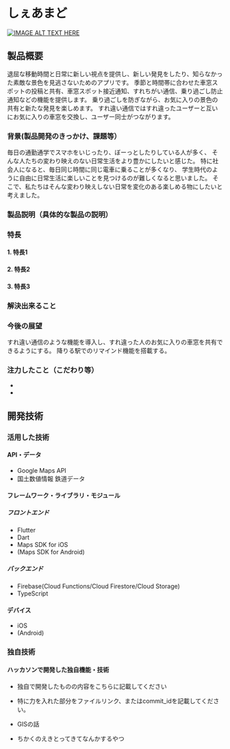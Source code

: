 # しぇあまど

[![IMAGE ALT TEXT HERE](https://jphacks.com/wp-content/uploads/2023/07/JPHACKS2023_ogp.png)](https://www.youtube.com/watch?v=yYRQEdfGjEg)

## 製品概要
退屈な移動時間と日常に新しい視点を提供し、新しい発見をしたり、知らなかった素敵な景色を見逃さないためのアプリです。
季節と時間帯に合わせた車窓スポットの投稿と共有、車窓スポット接近通知、すれちがい通信、乗り過ごし防止通知などの機能を提供します。
乗り過ごしを防ぎながら、お気に入りの景色の共有と新たな発見を楽しめます。
すれ違い通信ではすれ違ったユーザーと互いにお気に入りの車窓を交換し、ユーザー同士がつながります。

### 背景(製品開発のきっかけ、課題等）
毎日の通勤通学でスマホをいじったり、ぼーっとしたりしている人が多く、
そんな人たちの変わり映えのない日常生活をより豊かにしたいと感じた。
特に社会人になると、毎日同じ時間に同じ電車に乗ることが多くなり、
学生時代のように自由に日常生活に楽しいことを見つけるのが難しくなると思いました。
そこで、私たちはそんな変わり映えしない日常を変化のある楽しめる物にしたいと考えました。


### 製品説明（具体的な製品の説明）
### 特長
#### 1. 特長1
#### 2. 特長2
#### 3. 特長3

### 解決出来ること
### 今後の展望
すれ違い通信のような機能を導入し、すれ違った人のお気に入りの車窓を共有できるようにする。
降りる駅でのリマインド機能を搭載する。

### 注力したこと（こだわり等）
* 
* 

## 開発技術
### 活用した技術
#### API・データ
* Google Maps API
* 国土数値情報 鉄道データ

#### フレームワーク・ライブラリ・モジュール
##### フロントエンド
* Flutter
* Dart
* Maps SDK for iOS
* (Maps SDK for Android)

##### バックエンド
* Firebase(Cloud Functions/Cloud Firestore/Cloud Storage)
* TypeScript

#### デバイス
* iOS
* (Android)

### 独自技術
#### ハッカソンで開発した独自機能・技術
* 独自で開発したものの内容をこちらに記載してください
* 特に力を入れた部分をファイルリンク、またはcommit_idを記載してください。

* GISの話

* ちかくのえきとってきてなんかするやつ
